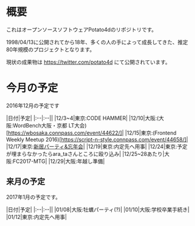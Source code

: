 # 概要

これはオープンソースソフトウェアPotato4dのリポジトリです。

1998/04/13に公開されてから18年、多くの人の手によって成長してきた、推定80年規模のプロジェクトとなります。

現状の成果物は https://twitter.com/potato4d にて公開されています。

# 今月の予定

2016年12月の予定です

|日付|予定|
|:--|:--||
|12/3~4|東京:CODE HAMMER|
|12/10|大阪:(大阪:WordBench大阪・京都 LT大会)[https://wbosaka.connpass.com/event/44622/]|
|12/15|東京:(Frontend Weekly Meetup 2016)[https://script-n-style.connpass.com/event/44658/]|
|12/17|東京:[新居パーティ&忘年会](https://connpass.com/event/46728/)|
|12/19|東京:内定先へ用事|
|12/24|東京:予定が埋まらなかったらara_taさんところに殴り込み|
|12/25~28あたり|大阪:FC2017-MTG|
|12/29|大阪:年越し準備|

## 来月の予定

2017年1月の予定です。

|日付|予定|
|:--|:--||
|01/08|大阪:牡蠣パーティ(?)|
|01/10|大阪:学校卒業手続き|
|01/12|東京:内定先へ用事|
